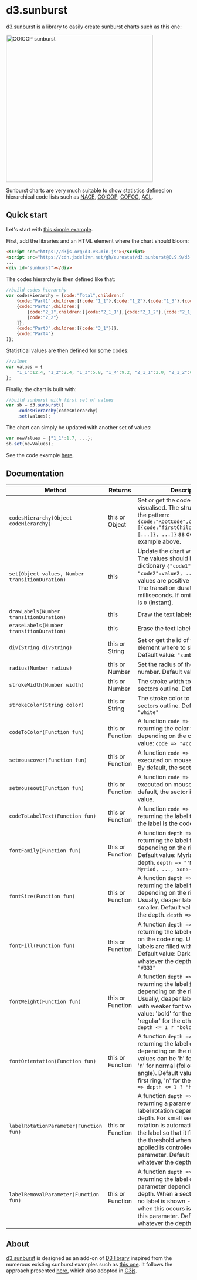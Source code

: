 # d3.sunburst

[d3.sunburst](http://eurostat.github.io/d3.sunburst/) is a library to easily create sunburst charts such as this one:

[<img src="img/coicop.png" alt="COICOP sunburst" width="400" height="400" />](http://eurostat.github.io/EurostatVisu/coicop_sunburst.html)

Sunburst charts are very much suitable to show statistics defined on hierarchical code lists such as [NACE](http://ec.europa.eu/eurostat/ramon/nomenclatures/index.cfm?TargetUrl=LST_NOM_DTL&StrNom=NACE_REV2), [COICOP](http://ec.europa.eu/eurostat/ramon/nomenclatures/index.cfm?TargetUrl=LST_NOM_DTL&StrNom=HICP_2000&IntPcKey=37591913&StrLayoutCode=HIERARCHIC), [COFOG](http://ec.europa.eu/eurostat/ramon/nomenclatures/index.cfm?TargetUrl=LST_NOM_DTL&StrNom=COFOG_99&StrLanguageCode=EN&IntPcKey=&StrLayoutCode=HIERARCHIC), [ACL](http://ec.europa.eu/eurostat/ramon/nomenclatures/index.cfm?TargetUrl=LST_NOM_DTL&StrNom=TIMEUSE_08&IntPcKey=&StrLayoutCode=HIERARCHIC).


## Quick start

Let's start with [this simple example](https://bl.ocks.org/jgaffuri/434e5ae309deef74715a1758afa8130d).

First, add the libraries and an HTML element where the chart should bloom:

```html
<script src="https://d3js.org/d3.v3.min.js"></script>
<script src="https://cdn.jsdelivr.net/gh/eurostat/d3.sunburst@0.9.9/d3-sunburst.js"></script>
...
<div id="sunburst"></div>
```

The codes hierarchy is then defined like that:

```javascript
//build codes hierarchy
var codesHierarchy = {code:"Total",children:[
    {code:"Part1",children:[{code:"1_1"},{code:"1_2"},{code:"1_3"},{code:"1_4"}]},
    {code:"Part2",children:[
        {code:"2_1",children:[{code:"2_1_1"},{code:"2_1_2"},{code:"2_1_3"},]},
        {code:"2_2"}
    ]},
    {code:"Part3",children:[{code:"3_1"}]},
    {code:"Part4"}
]};
```

Statistical values are then defined for some codes:

```javascript
//values
var values = {
    "1_1":12.4, "1_2":2.4, "1_3":5.8, "1_4":9.2, "2_1_1":2.0, "2_1_2":6.0, "2_1_3":10, "2_2":5.4, "3_1":15.8, "Part4":32.3
};
```

Finally, the chart is built with:

```javascript
//build sunburst with first set of values
var sb = d3.sunburst()
    .codesHierarchy(codesHierarchy)
    .set(values);
```

The chart can simply be updated with another set of values:

```javascript
var newValues = {"1_1":1.7, ...};
sb.set(newValues);
```

See the code example [here](https://bl.ocks.org/jgaffuri/434e5ae309deef74715a1758afa8130d).

## Documentation

| Method | Returns | Description |
| --- | --- | --- |
| `codesHierarchy(Object codeHierarchy)` | this or Object | Set or get the code hierarchy to be visualised. The structure follows the pattern: `{code:"RootCode",children:[{code:"firstChildCode",children:[...]}, ...]}` as described in the example above. |
| `set(Object values, Number transitionDuration)` | this | Update the chart with new values. The values should be specified as a dictionary `{"code1":value1, "code2":value2, ...}` where the values are positive real numbers. The transition duration is in milliseconds. If omitted, the default is `0` (instant). |
| `drawLabels(Number transitionDuration)` | this | Draw the text labels. |
| `eraseLabels(Number transitionDuration)` | this | Erase the text labels. |
| `div(String divString)` | this or String | Set or get the id of the HTML element where to show the chart. Default value: `"sunburst"`. |
| `radius(Number radius)` | this or Number | Set the radius of the chart in pixel number. Default value: `150` |
| `strokeWidth(Number width)` | this or Number | The stroke width to draw the sectors outline. Default value: `1` |
| `strokeColor(String color)` | this or String | The stroke color to draw the sectors outline. Default value: `"white"` |
| `codeToColor(Function fun)` | this or Function | A function `code => /*...*/` returning the color to fill the sectors depending on the code. Default value: `code => "#ccc"` |
| `setmouseover(Function fun)` | this or Function | A function `code => /*...*/` executed on mouseover a sector. By default, the sector is shaded. |
| `setmouseout(Function fun)` | this or Function | A function `code => /*...*/` executed on mouseout a sector. By default, the sector is set to its initial value. |
| `codeToLabelText(Function fun)` | this or Function | A function `code => /*...*/` returning the label text. By default, the label is the code: `code => code` |
| `fontFamily(Function fun)` | this or Function | A function `depth => /*...*/` returning the label font family depending on the ring depth. Default value: Myriad, whatever the depth. `depth => "'Myriad Pro', Myriad, ..., sans-serif"` |
| `fontSize(Function fun)` | this or Function | A function `depth => /*...*/` returning the label font size depending on the ring depth. Usually, deaper labels need to be smaller. Default value: `12`, whatever the depth. `depth => 12` |
| `fontFill(Function fun)` | this or Function | A function `depth => /*...*/` returning the label color depending on the code ring. Usually, deaper labels are filled with lighter colors. Default value: Dark gray `"#333"`, whatever the depth. `depth => "#333"` |
| `fontWeight(Function fun)` | this or Function | A function `depth => /*...*/` returning the label [font weight](https://www.w3.org/wiki/CSS/Properties/font-weight) depending on the ring depth. Usually, deaper labels are filled with weaker font weights. Default value: 'bold' for the first ring, 'regular' for the others. `depth => depth <= 1 ? "bold" : "regular"` |
| `fontOrientation(Function fun)` | this or Function | A function `depth => /*...*/` returning the label orientation depending on the ring depth. The values can be 'h' for horizontal or 'n' for normal (following the sector angle). Default value: 'h' for the first ring, 'n' for the others. `depth => depth <= 1 ? "h" : "n"` |
| `labelRotationParameter(Function fun)` | this or Function | A function `depth => /*...*/` returning a parameter used the the label rotation depending on the ring depth. For small sectors, a 90° rotation is automatically applied to the label so that it fits to its sector - the threshold when this rotation is applied is controlled with this parameter. Default value: `1`, whatever the depth. `depth => 1` |
| `labelRemovalParameter(Function fun)` | this or Function | A function `depth => /*...*/` returning the label deletion parameter depending on the ring depth. When a sector is too small, no label is shown - the threshold when this occurs is controlled with this parameter. Default value: `1`, whatever the depth. `depth => 1` |

## About

[d3.sunburst](http://eurostat.github.io/d3.sunburst/) is designed as an add-on of [D3 library](https://d3js.org/) inspired from the numerous existing sunburst examples such as [this one](https://bl.ocks.org/mbostock/4348373). It follows the approach presented [here](https://bost.ocks.org/mike/chart/), which also adopted in [C3js](http://c3js.org/).

